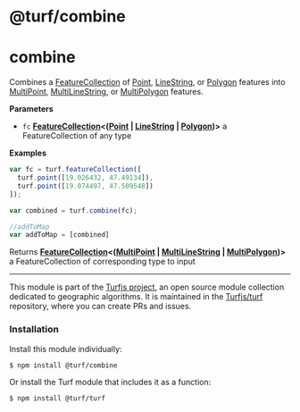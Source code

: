 # @turf/combine

# combine

Combines a [FeatureCollection](http://geojson.org/geojson-spec.html#feature-collection-objects) of [Point](http://geojson.org/geojson-spec.html#point), [LineString](http://geojson.org/geojson-spec.html#linestring), or [Polygon](http://geojson.org/geojson-spec.html#polygon) features
into [MultiPoint](http://geojson.org/geojson-spec.html#multipoint), [MultiLineString](http://geojson.org/geojson-spec.html#multilinestring), or [MultiPolygon](http://geojson.org/geojson-spec.html#multipolygon) features.

**Parameters**

-   `fc` **[FeatureCollection](http://geojson.org/geojson-spec.html#feature-collection-objects)&lt;([Point](http://geojson.org/geojson-spec.html#point) \| [LineString](http://geojson.org/geojson-spec.html#linestring) \| [Polygon](http://geojson.org/geojson-spec.html#polygon))>** a FeatureCollection of any type

**Examples**

```javascript
var fc = turf.featureCollection([
  turf.point([19.026432, 47.49134]),
  turf.point([19.074497, 47.509548])
]);

var combined = turf.combine(fc);

//addToMap
var addToMap = [combined]
```

Returns **[FeatureCollection](http://geojson.org/geojson-spec.html#feature-collection-objects)&lt;([MultiPoint](http://geojson.org/geojson-spec.html#multipoint) \| [MultiLineString](http://geojson.org/geojson-spec.html#multilinestring) \| [MultiPolygon](http://geojson.org/geojson-spec.html#multipolygon))>** a FeatureCollection of corresponding type to input

<!-- This file is automatically generated. Please don't edit it directly:
if you find an error, edit the source file (likely index.js), and re-run
./scripts/generate-readmes in the turf project. -->

---

This module is part of the [Turfjs project](http://turfjs.org/), an open source
module collection dedicated to geographic algorithms. It is maintained in the
[Turfjs/turf](https://github.com/Turfjs/turf) repository, where you can create
PRs and issues.

### Installation

Install this module individually:

```sh
$ npm install @turf/combine
```

Or install the Turf module that includes it as a function:

```sh
$ npm install @turf/turf
```
